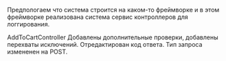 Предпологаем что система строится на каком-то фреймворке и в этом фреймворке реализована система
сервис контроллеров для логгирования.

AddToCartController
    Добавлены дополнительные проверки, добавлены перехваты исключений.
    Отредактирован код ответа.
    Тип запроса измененен на POST.

